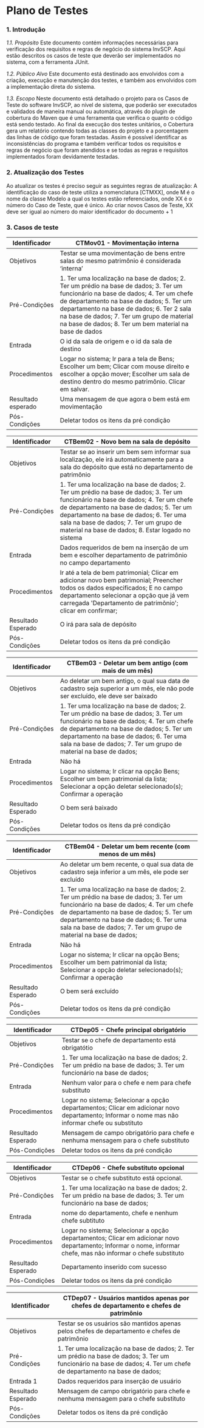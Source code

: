 ﻿# Plano de Testes

### 1. Introdução
*1.1. Propósito*
Este documento contém informações necessárias para verificação dos requisitos e regras de negócio do sistema InvSCP. Aqui estão descritos os casos de teste que deverão ser implementados no sistema, com a ferramenta JUnit.

*1.2. Público Alvo*
Este documento está destinado aos envolvidos com a criação, execução e manutenção dos testes, e também aos envolvidos com a implementação direta do sistema.

*1.3. Escopo*
Neste documento está detalhado o projeto para os Casos de Teste do software InvSCP, ao nível de sistema, que poderão ser executados e validados de maneira manual ou automática, através do plugin de cobertura do Maven que é uma ferramenta que verifica o quanto o código está sendo testado. Ao final da execução dos testes unitários, o Cobertura gera um relatório contendo todas as classes do projeto e a porcentagem das linhas de código que foram testadas.
Assim é possível identificar as inconsistências do programa e também verificar todos os requisitos e regras de negócio que foram atendidos e se todas as regras e requisitos implementados foram devidamente testadas.

### 2. Atualização dos Testes
Ao atualizar os testes é preciso seguir as seguintes regras de atualização: A identificação do caso de teste utiliza a nomenclatura [CTMXX], onde M é o nome da classe Modelo a qual os testes estão referenciados, onde XX é o número do Caso de Teste, que é único. Ao criar novos Casos de Teste, XX deve ser igual ao número do maior identificador do documento + 1

### 3. Casos de teste

| Identificador | CTMov01 - Movimentação interna|
|--|--|
| Objetivos | Testar se uma movimentação de bens entre salas do mesmo patrimônio é considerada ‘interna’ |
| Pré-Condições| 1. Ter uma localização na base de dados; 2. Ter um prédio na base de dados; 3. Ter um funcionário na base de dados; 4. Ter um chefe de departamento na base de dados; 5. Ter um departamento na base de dados; 6. Ter 2 sala na base de dados; 7. Ter um grupo de material na base de dados; 8. Ter um bem material na base de dados|
| Entrada|   O id da sala de origem e o id da sala de destino|
|Procedimentos| Logar no sistema; Ir para a tela de Bens; Escolher um bem; Clicar com mouse direito e escolher a opção mover; Escolher um sala de destino dentro do mesmo patrimônio. Clicar em salvar.|
|Resultado esperado| Uma mensagem de que agora o bem está em movimentação
|Pós-Condições |Deletar todos os itens da pré condição|

| Identificador | CTBem02 - Novo bem na sala de depósito |
|--|--|
| Objetivos | Testar se ao inserir um bem sem informar sua localização, ele irá automaticamente para a sala do depósito que está no departamento de patrimônio|
| Pré-Condições| 1. Ter uma localização na base de dados; 2. Ter um prédio na base de dados; 3. Ter um funcionário na base de dados; 4. Ter um chefe de departamento na base de dados; 5. Ter um departamento na base de dados; 6. Ter uma sala na base de dados; 7. Ter um grupo de material na base de dados; 8. Estar logado no sistema|
| Entrada|   Dados requeridos de bem na inserção de um bem e escolher departamento de patrimônio no campo departamento|
|Procedimentos| Ir até a tela de bem patrimonial; Clicar em adicionar novo bem patrimonial; Preencher todos os dados especificados; E no campo departamento selecionar a opção que já vem carregada 'Departamento de patrimõnio'; clicar em confirmar;
|Resultado Esperado| O irá para sala de depósito|
|Pós-Condições |Deletar todos os itens da pré condição|

| Identificador | CTBem03 - Deletar um bem antigo (com mais de um mês)|
|--|--|
| Objetivos | Ao deletar um bem antigo, o qual sua data de cadastro seja superior a um mês, ele não pode ser excluído, ele deve ser baixado|
| Pré-Condições| 1. Ter uma localização na base de dados; 2. Ter um prédio na base de dados; 3. Ter um funcionário na base de dados; 4. Ter um chefe de departamento na base de dados; 5. Ter um departamento na base de dados; 6. Ter uma sala na base de dados; 7. Ter um grupo de material na base de dados;|
| Entrada|   Não há|
|Procedimentos| Logar no sistema; Ir clicar na opção Bens; Escolher um bem patrimonial da lista; Selecionar a opção deletar selecionado(s); Confirmar a operação
|Resultado Esperado| O bem será baixado|
|Pós-Condições |Deletar todos os itens da pré condição|

| Identificador | CTBem04 - Deletar um bem recente (com menos de um mês)|
|--|--|
| Objetivos | Ao deletar um bem recente, o qual sua data de cadastro seja inferior a um mês, ele pode ser excluído|
| Pré-Condições| 1. Ter uma localização na base de dados; 2. Ter um prédio na base de dados; 3. Ter um funcionário na base de dados; 4. Ter um chefe de departamento na base de dados; 5. Ter um departamento na base de dados; 6. Ter uma sala na base de dados; 7. Ter um grupo de material na base de dados;|
| Entrada|   Não há|
|Procedimentos| Logar no sistema; Ir clicar na opção Bens; Escolher um bem patrimonial da lista; Selecionar a opção deletar selecionado(s); Confirmar a operação
|Resultado Esperado| O bem será excluído|
|Pós-Condições |Deletar todos os itens da pré condição|

| Identificador | CTDep05 - Chefe principal obrigatório|
|--|--|
| Objetivos | Testar se o chefe de departamento está obrigatótio|
| Pré-Condições| 1. Ter uma localização na base de dados; 2. Ter um prédio na base de dados; 3. Ter um funcionário na base de dados;|
| Entrada | Nenhum valor para o chefe e nem para chefe substituto|
|Procedimentos| Logar no sistema; Selecionar a opção departamentos; Clicar em adicionar novo departamento; Informar o nome mas não informar chefe ou substituto
|Resultado Esperado| Mensagem de campo obrigatório para chefe e nenhuma mensagem para o chefe substituto|
|Pós-Condições |Deletar todos os itens da pré condição|

| Identificador | CTDep06 - Chefe substituto opcional|
|--|--|
| Objetivos | Testar se o chefe substituto está opcional.|
| Pré-Condições| 1. Ter uma localização na base de dados; 2. Ter um prédio na base de dados; 3. Ter um funcionário na base de dados;|
| Entrada | nome do departamento, chefe e nenhum chefe subtituto|
|Procedimentos| Logar no sistema; Selecionar a opção departamentos; Clicar em adicionar novo departamento; Informar o nome, informar chefe, mas não informar o chefe substituto
|Resultado Esperado| Departamento inserido com sucesso|
|Pós-Condições |Deletar todos os itens da pré condição|

| Identificador | CTDep07 - Usuários mantidos apenas por chefes de departamento e chefes de patrimônio|
|--|--|
| Objetivos | Testar se os usuários são mantidos apenas pelos chefes de departamento e chefes de patrimônio|
| Pré-Condições| 1. Ter uma localização na base de dados; 2. Ter um prédio na base de dados; 3. Ter um funcionário na base de dados; 4. Ter um chefe de departamento na base de dados;|
| Entrada 1| Dados requeridos para inserção de usuário|
|Resultado Esperado| Mensagem de campo obrigatório para chefe e nenhuma mensagem para o chefe substituto|
|Pós-Condições |Deletar todos os itens da pré condição|
